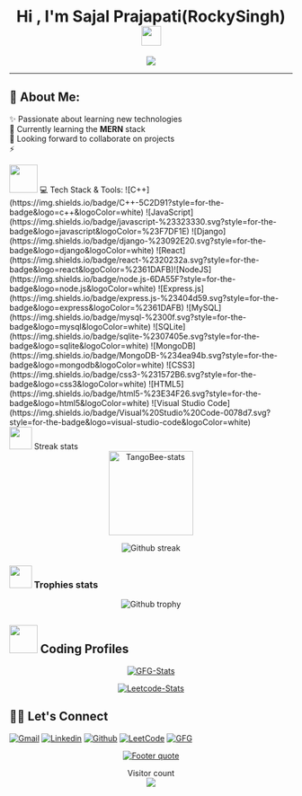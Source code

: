 <h1 align="center">Hi , I'm Sajal Prajapati(RockySingh) <img src="https://media.giphy.com/media/hvRJCLFzcasrR4ia7z/giphy.gif" width="35"></h1>
<p align="center">
  <a href="https://github.com/DenverCoder1/readme-typing-svg"><img src="https://readme-typing-svg.herokuapp.com?lines=Computer+Engineering+Student;Aspiring+Full+Stack+Developer+And+CPP+Developer;Always%20Eager%20to%20learn%20new%20things&center=true&width=600&height=80"></a>
</p>
<hr/>

## 💫 About Me:
✨ Passionate about learning new technologies<br>🌱 Currently learning the <b>MERN</b> stack<br><!-- 🔭 Working on a <b>Subscription based eCommerce Website</b><br> -->👯 Looking forward to collaborate on projects<br>⚡ 

<img src="https://media2.giphy.com/media/QssGEmpkyEOhBCb7e1/giphy.gifcid=ecf05e47a0n3gi1bfqntqmob8g9aid1oyj2wr3ds3mg700bl&rid=giphy.gif" width="50px" height="50px"> 
💻 Tech Stack & Tools:
<!-- ![Python](https://img.shields.io/badge/python-3670A0?style=for-the-badge&logo=python&logoColor=ffdd54) -->
<!--![Java](https://img.shields.io/badge/java-%23ED8B00.svg?style=for-the-badge&logo=java&logoColor=white)--> 
![C++](https://img.shields.io/badge/C++-5C2D91?style=for-the-badge&logo=c++&logoColor=white) ![JavaScript](https://img.shields.io/badge/javascript-%23323330.svg?style=for-the-badge&logo=javascript&logoColor=%23F7DF1E) ![Django](https://img.shields.io/badge/django-%23092E20.svg?style=for-the-badge&logo=django&logoColor=white) ![React](https://img.shields.io/badge/react-%2320232a.svg?style=for-the-badge&logo=react&logoColor=%2361DAFB)![NodeJS](https://img.shields.io/badge/node.js-6DA55F?style=for-the-badge&logo=node.js&logoColor=white) ![Express.js](https://img.shields.io/badge/express.js-%23404d59.svg?style=for-the-badge&logo=express&logoColor=%2361DAFB) ![MySQL](https://img.shields.io/badge/mysql-%2300f.svg?style=for-the-badge&logo=mysql&logoColor=white) ![SQLite](https://img.shields.io/badge/sqlite-%2307405e.svg?style=for-the-badge&logo=sqlite&logoColor=white) ![MongoDB](https://img.shields.io/badge/MongoDB-%234ea94b.svg?style=for-the-badge&logo=mongodb&logoColor=white) ![CSS3](https://img.shields.io/badge/css3-%231572B6.svg?style=for-the-badge&logo=css3&logoColor=white) ![HTML5](https://img.shields.io/badge/html5-%23E34F26.svg?style=for-the-badge&logo=html5&logoColor=white)
 ![Visual Studio Code](https://img.shields.io/badge/Visual%20Studio%20Code-0078d7.svg?style=for-the-badge&logo=visual-studio-code&logoColor=white) 
<!-- ### <img src="https://media.giphy.com/media/swhRkVYLJDrCE/giphy.gif" width = "40> Language Stats-->
 <div align="center">

 <!-- <a>[![Top Langs](https://github-readme-stats.vercel.app/api/top-langs/?username=AJTITAN)](https://github.com/AJTITAN/github-readme-stats)</a>-->

</div>
<img src="https://media4.giphy.com/media/QM3HY1v4Eym58qiY1i/giphy.gif?cid=790b7611e82baed6147e3d312c0cc603a3b114d27fae9bc0&rid=giphy.gif&ct=s" width="40">
Streak stats
<!--<img height="150em" src="https://github-readme-stats.vercel.app/api/top-langs/?username=rockysingh2003&layout=compact&show_icon=true&theme=algolia" alt="rockysingh2003-langs"/>-->
<div align="center">
<img height="150em" src="https://github-readme-stats.vercel.app/api/?username=TangoBeee&layout=compact&show_icon=true&theme=algolia" alt="TangoBee-stats"/>
</div>
<div align="center">

  <a>![Github streak][github-streak]</a>

</div>

### <img src="https://media2.giphy.com/media/CCXzSZGI8TsIvYZjWo/200w.webp" width="40"> Trophies stats
<div align="center">

  <a>![Github trophy][github-trophy]</a>

</div>

## <img src="https://github.com/TheDudeThatCode/TheDudeThatCode/blob/master/Assets/Developer.gif" width="50" />  Coding Profiles  
<div align="center">
    
  <a href="">[![GFG-Stats][gfg-stats-url]][gfg-url]</a>
  
  <a href="">[![Leetcode-Stats][leetcode-stats-url]][leetcode-url]</a>

</div>


## 🙋‍♂️ Let's Connect
[![Gmail][gmail-shield]][gmail-url]
[![Linkedin][linkedin-shield]][linkedin-url]
[![Github][github-shield]][github-url]
[![LeetCode][leetcode-shield]][leetcode-url]
[![GFG][gfg-shield]][gfg-url]
<br>

<div align="center">

  <a href="https://github.com/rockysingh2003">![Footer quote][quote-url]</a>

</div>
<p align="center"> 
  Visitor count<br>
  <img src="https://profile-counter.glitch.me/rockysingh2003/count.svg" />
</p>


<!-- MARKDOWN LINKS & IMAGES -->
[visitors-badge]: https://visitor-badge.glitch.me/badge?page_id=rockysingh2003
[github-stars-shield]: https://img.shields.io/github/stars/rockysingh2003?style=social
[github-stats]:https://githubreadmestats.vercel.app/apiusername=rockysingh2003&theme=algolia&show_icons=true&include_all_commits=false&count_private=true&cache_seconds=7200
[leetcode-stats-url]: https://leetcard.jacoblin.cool/sajal_123?theme=dark&font=Roboto&ext=heatmap
[gfg-stats-url]: https://geeks-for-geeks-stats-api-napiyo.vercel.app/?userName=sajal_prajapati2003
[leetcode-url]: https://leetcode.com/sajal_123
[gfg-url]: https://auth.geeksforgeeks.org/user/sajal_prajapati2003
[github-followers-shield]: https://img.shields.io/github/followers/rockysingh2003?style=social
[github-language]: https://github-readme-stats.vercel.app/api/top-langs/?username=rockysingh2003&theme=algolia
[github-streak]: https://streak-stats.demolab.com?user=rockysingh2003&theme=algolia
[github-trophy]: https://github-profile-trophy.vercel.app/?username=rockysingh2003&theme=algolia
[leetcode-problems-badge]: https://badges.peiyuan.ch/leetcode/sajal_123/solved?color=orange&logo=leetcode
[gfg-rank-shield]: https://img.shields.io/badge/Institute%20Rank-150-green?labelColor=white&logo=geeksforgeeks&style=flat
[leetcode-url]: https://leetcode.com/sajal_123
[gfg-url]: https://auth.geeksforgeeks.org/user/sajal_prajapati2003
[ssrn-shield]: https://img.shields.io/badge/-SSRN-informational?style=flat&logo=ssrn&logoColor=darkblue&color=white
[ssrn-paper-url]: https://papers.ssrn.com/sol3/papers.cfm?abstract_id=3867738
[ieee-shield]: https://img.shields.io/badge/IEEE-informational?style=flat&logo=ieee
[ieee-paper-url]: https://ieeexplore.ieee.org/document/9807998
[quote-url]: https://quotes-github-readme.vercel.app/api?type=horizontal&theme=radical
[gmail-shield]: https://img.shields.io/badge/-SAJAL%20PRAJAPATI-grey?style=flat&logo=gmail
[gmail-url]: mailto:prajapatisajal00@gmail.com
[linkedin-shield]: https://img.shields.io/badge/-SAJAL%20PRAJAPATI-blue?style=flat&logo=linkedin&logoColor=white
[linkedin-url]: https://www.linkedin.com/in/sajal-prajapati-065179244
[github-shield]: https://img.shields.io/badge/-SAJAL%20PRAJAPATI-black?style=flat&logo=github
[linkedin-shield]: https://img.shields.io/badge/-SAJAL%20PRAJAPATI-blue?style=flat&logo=linkedin&logoColor=white
[github-shield]: https://img.shields.io/badge/-SAJAL%20PRAJAPATI-black?style=flat&logo=github
[quote-url]: https://quotes-github-readme.vercel.app/api?type=horizontal&theme=algolia
[leetcode-shield]: https://img.shields.io/badge/-SAJAL%20PRAJAPATI-grey?style=flat&logo=leetcode
[gfg-shield]: https://img.shields.io/badge/-SAJAL%20PRAJAPATI-darkgreen?style=flat&labelColor=white&logo=geeksforgeeks
[github-url]: https://github.com/rockysingh2003
